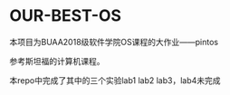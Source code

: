# OUR-BEST-OS

本项目为BUAA2018级软件学院OS课程的大作业——pintos

参考斯坦福的计算机课程。

本repo中完成了其中的三个实验lab1 lab2 lab3，lab4未完成
